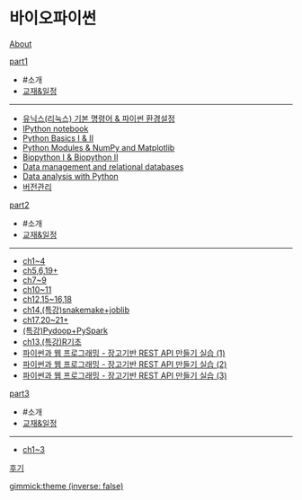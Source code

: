 # 바이오파이썬

[About](doc/intro.md)

[part1]()

  * #소개
  * [교재&일정](doc/part1/intro.md)
  ----------
  * [유닉스(리눅스) 기본 명령어 & 파이썬 환경설정](doc/part1/d01.md)
  * [IPython notebook](doc/part1/d02.md)
  * [Python Basics I & II](doc/part1/d03.md)
  * [Python Modules & NumPy and Matplotlib](doc/part1/d04.md)
  * [Biopython I & Biopython II](doc/part1/d05.md)
  * [Data  management and relational databases](doc/part1/d06.md)
  * [Data analysis with Python](doc/part1/d07.md)
  * [버전관리](doc/part1/d08.md)


[part2]()

  * #소개
  * [교재&일정](doc/part2/intro.md)
  ----------
  * [ch1~4](doc/part2/d01.md)
  * [ch5,6,19+](doc/part2/d02.md)
  * [ch7~9](doc/part2/d03.md)
  * [ch10~11](doc/part2/d04.md)
  * [ch12,15~16,18](doc/part2/d05.md)
  * [ch14,(특강)snakemake+joblib](doc/part2/d06.md)
  * [ch17,20~21+](doc/part2/d07.md)
  * [(특강)Pydoop+PySpark](doc/part2/d08.md)
  * [ch13,(특강)R기초](doc/part2/d09.md)
  * [파이썬과 웹 프로그래밍 - 장고기반 REST API 만들기 실습 (1)](doc/part2/d10.md)
  * [파이썬과 웹 프로그래밍 - 장고기반 REST API 만들기 실습 (2)](doc/part2/d11.md)
  * [파이썬과 웹 프로그래밍 - 장고기반 REST API 만들기 실습 (3)](doc/part2/d12.md)


[part3]()

  * #소개
  * [교재&일정](doc/part3/intro.md)
  ----------
  * [ch1~3](doc/part3/d01.md)

[후기](doc/afterSchool.md)

[gimmick:theme (inverse: false)](cerulean)
